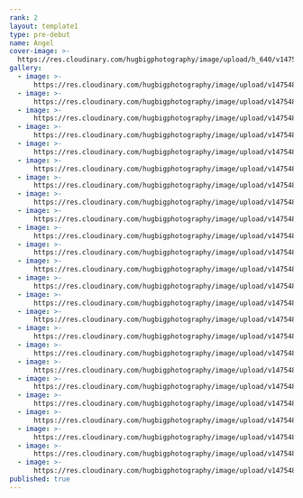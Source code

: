 ```yaml
---
rank: 2
layout: template1
type: pre-debut
name: Angel
cover-image: >-
  https://res.cloudinary.com/hugbigphotography/image/upload/h_640/v1475489976/pre-debut/angel/20.jpg
gallery:
  - image: >-
      https://res.cloudinary.com/hugbigphotography/image/upload/v1475489969/pre-debut/angel/11.jpg
  - image: >-
      https://res.cloudinary.com/hugbigphotography/image/upload/v1475489969/pre-debut/angel/21.jpg
  - image: >-
      https://res.cloudinary.com/hugbigphotography/image/upload/v1475489969/pre-debut/angel/31.jpg
  - image: >-
      https://res.cloudinary.com/hugbigphotography/image/upload/v1475489969/pre-debut/angel/41.jpg
  - image: >-
      https://res.cloudinary.com/hugbigphotography/image/upload/v1475489969/pre-debut/angel/5.jpg
  - image: >-
      https://res.cloudinary.com/hugbigphotography/image/upload/v1475489969/pre-debut/angel/6.jpg
  - image: >-
      https://res.cloudinary.com/hugbigphotography/image/upload/v1475489969/pre-debut/angel/7.jpg
  - image: >-
      https://res.cloudinary.com/hugbigphotography/image/upload/v1475489969/pre-debut/angel/8.jpg
  - image: >-
      https://res.cloudinary.com/hugbigphotography/image/upload/v1475489969/pre-debut/angel/9.jpg
  - image: >-
      https://res.cloudinary.com/hugbigphotography/image/upload/v1475489969/pre-debut/angel/10.jpg
  - image: >-
      https://res.cloudinary.com/hugbigphotography/image/upload/v1475489969/pre-debut/angel/111.jpg
  - image: >-
      https://res.cloudinary.com/hugbigphotography/image/upload/v1475489969/pre-debut/angel/12.jpg
  - image: >-
      https://res.cloudinary.com/hugbigphotography/image/upload/v1475489969/pre-debut/angel/13.jpg
  - image: >-
      https://res.cloudinary.com/hugbigphotography/image/upload/v1475489969/pre-debut/angel/14.jpg
  - image: >-
      https://res.cloudinary.com/hugbigphotography/image/upload/v1475489969/pre-debut/angel/15.jpg
  - image: >-
      https://res.cloudinary.com/hugbigphotography/image/upload/v1475489969/pre-debut/angel/16.jpg
  - image: >-
      https://res.cloudinary.com/hugbigphotography/image/upload/v1475489969/pre-debut/angel/17.jpg
  - image: >-
      https://res.cloudinary.com/hugbigphotography/image/upload/v1475489969/pre-debut/angel/18.jpg
  - image: >-
      https://res.cloudinary.com/hugbigphotography/image/upload/v1475489969/pre-debut/angel/19.jpg
  - image: >-
      https://res.cloudinary.com/hugbigphotography/image/upload/v1475489969/pre-debut/angel/20.jpg
  - image: >-
      https://res.cloudinary.com/hugbigphotography/image/upload/v1475489969/pre-debut/angel/211.jpg
  - image: >-
      https://res.cloudinary.com/hugbigphotography/image/upload/v1475489969/pre-debut/angel/22.jpg
  - image: >-
      https://res.cloudinary.com/hugbigphotography/image/upload/v1475489969/pre-debut/angel/23.jpg
  - image: >-
      https://res.cloudinary.com/hugbigphotography/image/upload/v1475489969/pre-debut/angel/24.jpg
published: true
---
```

